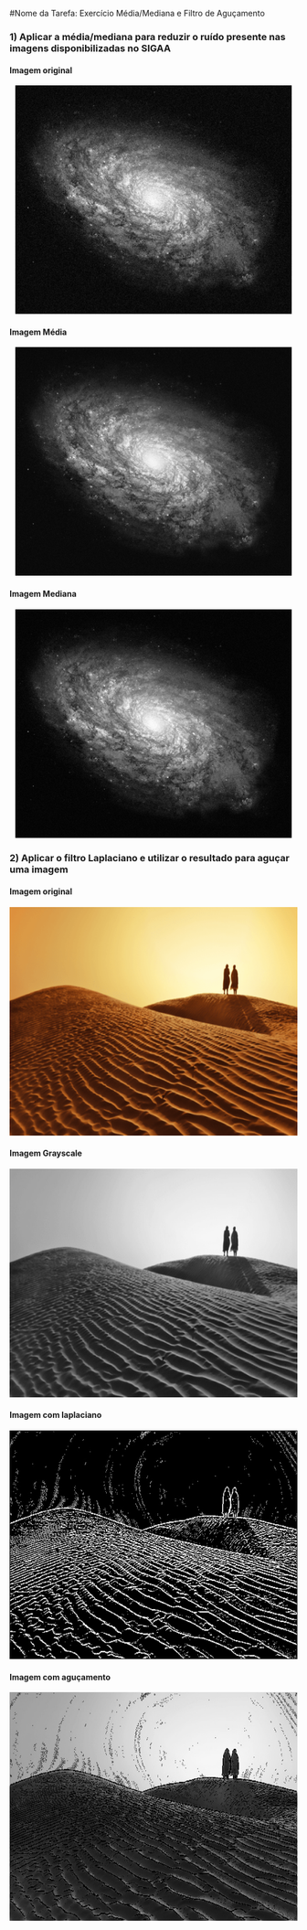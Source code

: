 #Nome da Tarefa: Exercício Média/Mediana e Filtro de Aguçamento

### 1) Aplicar a média/mediana para reduzir o ruído presente nas imagens disponibilizadas no SIGAA


#### Imagem original
<p align="center">
        <img src="https://github.com/danielsmorais/computer-vision/blob/master/exercicio_1/imagensComRuido/a1.jpg" height="400"  title="Imagem real">
</p>

#### Imagem Média

<p align="center">
    <img src="https://github.com/danielsmorais/computer-vision/blob/master/exercicio_1/imagemSemRuido_media/a.jpg" height="400" title="Imagem média">
</p>

#### Imagem Mediana

<p align="center">
    <img src="https://github.com/danielsmorais/computer-vision/blob/master/exercicio_1/imagemSemRuido_mediana/a.jpg" height="400" title="Imagem mediana">
</p>



### 2) Aplicar o filtro Laplaciano e utilizar o resultado para aguçar uma imagem


#### Imagem original
<p align="center">
        <img src="https://github.com/danielsmorais/computer-vision/blob/master/exercicio_1/deserto.png" height="400"  title="Imagem real">
</p>

#### Imagem Grayscale

<p align="center">
    <img src="https://github.com/danielsmorais/computer-vision/blob/master/exercicio_1/imagemLaplaciano/deserto_cinza.jpg" height="400" title="Imagem grayscale">
</p>

#### Imagem com laplaciano

<p align="center">
    <img src="https://github.com/danielsmorais/computer-vision/blob/master/exercicio_1/imagemLaplaciano/deserto.jpg" height="400" title="Imagem com laplaciano">
</p>


#### Imagem com aguçamento

<p align="center">
    <img src="https://github.com/danielsmorais/computer-vision/blob/master/exercicio_1/imagemLaplaciano/deserto_aguc.jpg" height="400" title="Imagem aguçada">
</p>

